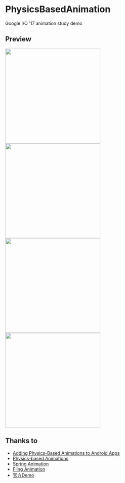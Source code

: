 # PhysicsBasedAnimation
Google I/O '17 animation study demo

## Preview
<img src="http://7xjvg5.com1.z0.glb.clouddn.com/bounce.gif" width="300"/>

<img src="http://7xjvg5.com1.z0.glb.clouddn.com/stretch.gif" width="300"/>

<img src="http://7xjvg5.com1.z0.glb.clouddn.com/physics2.gif" width="300"/>

<img src="http://7xjvg5.com1.z0.glb.clouddn.com/spring_chain.gif" width="300"/>

## Thanks to
* [Adding Physics-Based Animations to Android Apps](https://code.tutsplus.com/tutorials/adding-physics-based-animations-to-android-apps--cms-29053)
* [Physics-based Animations](https://developer.android.com/topic/libraries/support-library/preview/physics-based-animation.html)
* [Spring Animation](https://developer.android.com/topic/libraries/support-library/preview/spring-animation.html)
* [Fling Animation](https://developer.android.com/topic/libraries/support-library/preview/fling-animation.html)
* [官方Demo](https://github.com/android/platform_frameworks_support/tree/master/samples/SupportAnimationDemos)
